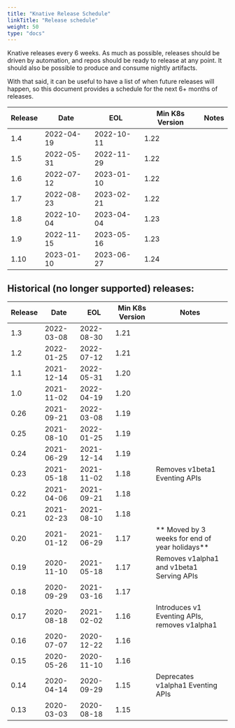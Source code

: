 ```yaml
---
title: "Knative Release Schedule"
linkTitle: "Release schedule"
weight: 50
type: "docs"
---
```


Knative releases every 6 weeks. As much as possible, releases should be driven by automation, and repos should be ready to release at any point. It should also be possible to produce and consume nightly artifacts.

With that said, it can be useful to have a list of when future releases will happen, so this document provides a schedule for the next 6+ months of releases.

| Release | Date       | EOL        | Min K8s Version | Notes                         |
| ------- | ---------- | ---------- | --------------- | ----------------------------- |
| 1.4     | 2022-04-19 | 2022-10-11 | 1.22            | |
| 1.5     | 2022-05-31 | 2022-11-29 | 1.22            | |
| 1.6     | 2022-07-12 | 2023-01-10 | 1.22            | |
| 1.7     | 2022-08-23 | 2023-02-21 | 1.22            | |
| 1.8     | 2022-10-04 | 2023-04-04 | 1.23            | |
| 1.9     | 2022-11-15 | 2023-05-16 | 1.23            | |
| 1.10    | 2023-01-10 | 2023-06-27 | 1.24            | |

## Historical (no longer supported) releases:

| Release | Date       | EOL        | Min K8s Version | Notes                    |
| ------- | ---------- | ---------- | --------------- | ------------------------ |
| 1.3     | 2022-03-08 | 2022-08-30 | 1.21            | |
| 1.2     | 2022-01-25 | 2022-07-12 | 1.21            | |
| 1.1     | 2021-12-14 | 2022-05-31 | 1.20            | |
| 1.0     | 2021-11-02 | 2022-04-19 | 1.20            | |
| 0.26    | 2021-09-21 | 2022-03-08 | 1.19            | |
| 0.25    | 2021-08-10 | 2022-01-25 | 1.19            | |
| 0.24    | 2021-06-29 | 2021-12-14 | 1.19            | |
| 0.23    | 2021-05-18 | 2021-11-02 | 1.18            | Removes v1beta1 Eventing APIs |
| 0.22    | 2021-04-06 | 2021-09-21 | 1.18            | |
| 0.21    | 2021-02-23 | 2021-08-10 | 1.18            | |
| 0.20    | 2021-01-12 | 2021-06-29 | 1.17            | ** Moved by 3 weeks for end of year holidays** |
| 0.19    | 2020-11-10 | 2021-05-18 | 1.17            | Removes v1alpha1 and v1beta1 Serving APIs |
| 0.18    | 2020-09-29 | 2021-03-16 | 1.17            | |
| 0.17    | 2020-08-18 | 2021-02-02 | 1.16            | Introduces v1 Eventing APIs, removes v1alpha1 |
| 0.16    | 2020-07-07 | 2020-12-22 | 1.16            | |
| 0.15    | 2020-05-26 | 2020-11-10 | 1.16            | |
| 0.14    | 2020-04-14 | 2020-09-29 | 1.15            | Deprecates v1alpha1 Eventing APIs |
| 0.13    | 2020-03-03 | 2020-08-18 | 1.15            | |
